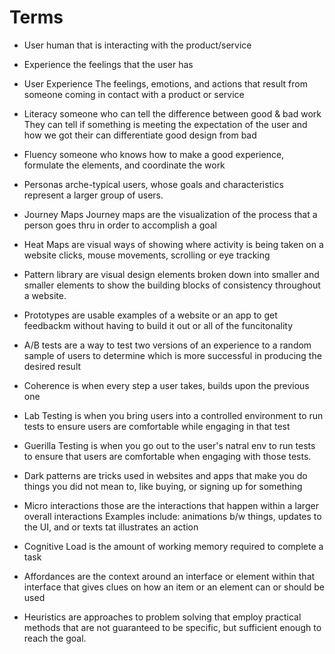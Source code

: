 # Terms

- User
    human that is interacting with the product/service
    
- Experience
    the feelings that the user has

- User Experience
    The feelings, emotions, and actions that result from someone coming in contact with a product or service

- Literacy 
    someone who can tell the difference between good & bad work
    They can tell if something is meeting the expectation of the user and how we got their
    can differentiate good design from bad
    
- Fluency
    someone who knows how to make a good experience, formulate the elements, and coordinate the work
    
- Personas
    arche-typical users, whose goals and characteristics represent a larger group of users.
    
- Journey Maps
    Journey maps are the visualization of the process that a person goes thru in order to accomplish a goal
    
- Heat Maps 
    are visual ways of showing where activity is being taken on a website
    clicks, mouse movements, scrolling or eye tracking
    
- Pattern library
    are visual design elements broken down into smaller and smaller elements to show the building blocks of consistency throughout a website.
    
- Prototypes
    are usable examples of a website or an app to get feedbackm without having to build it out or all of the funcitonality
    
- A/B tests
    are a way to test two versions of an experience to a random sample of users to determine which is more successful in producing the desired result
    
 - Coherence
     is when every step a user takes, builds upon the previous one
     
- Lab Testing
    is when you bring users into a controlled environment to run tests to ensure users are comfortable while engaging in that test
    
- Guerilla Testing
    is when you go out to the user's natral env to run tests to ensure that users are comfortable when engaging with those tests.
    
- Dark patterns
    are tricks used in websites and apps that make you do things you did not mean to, like buying, or signing up for something
    
- Micro interactions
    those are the interactions that happen within a larger overall interactions
    Examples include: animations b/w things, updates to the UI, and or texts tat illustrates an action
   
- Cognitive Load 
    is the amount of working memory required to complete a task
    
- Affordances
    are the context around an interface or element within that interface that gives clues on how an item or an element can or should be used
    
- Heuristics
    are approaches to problem solving that employ practical methods that are not guaranteed to be specific, but sufficient enough to reach the goal.